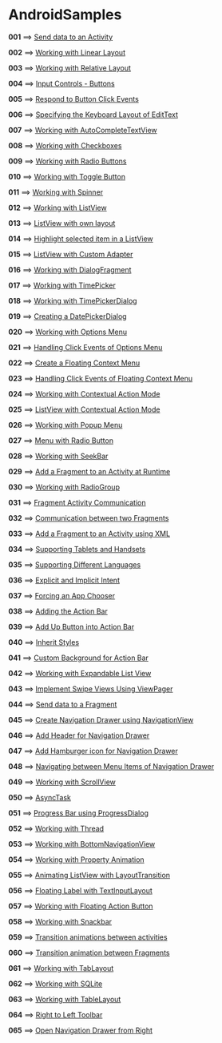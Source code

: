 # AndroidSamples

**001** ==> [Send data to an Activity](https://github.com/mhdr/AndroidSamples/tree/master/001)

**002** ==> [Working with Linear Layout](https://github.com/mhdr/AndroidSamples/tree/master/002) 

**003** ==> [Working with Relative Layout](https://github.com/mhdr/AndroidSamples/tree/master/003) 

**004** ==> [Input Controls - Buttons](https://github.com/mhdr/AndroidSamples/tree/master/004) 

**005** ==> [Respond to Button Click Events](https://github.com/mhdr/AndroidSamples/tree/master/005) 

**006** ==> [Specifying the Keyboard Layout of EditText](https://github.com/mhdr/AndroidSamples/tree/master/006) 

**007** ==> [Working with AutoCompleteTextView](https://github.com/mhdr/AndroidSamples/tree/master/007) 

**008** ==> [Working with Checkboxes](https://github.com/mhdr/AndroidSamples/tree/master/008)

**009** ==> [Working with Radio Buttons](https://github.com/mhdr/AndroidSamples/tree/master/009)

**010** ==> [Working with Toggle Button](https://github.com/mhdr/AndroidSamples/tree/master/010)

**011** ==> [Working with Spinner](https://github.com/mhdr/AndroidSamples/tree/master/011)

**012** ==> [Working with ListView](https://github.com/mhdr/AndroidSamples/tree/master/012)

**013** ==> [ListView with own layout](https://github.com/mhdr/AndroidSamples/tree/master/013)

**014** ==> [Highlight selected item in a ListView](https://github.com/mhdr/AndroidSamples/tree/master/014)

**015** ==> [ListView with Custom Adapter](https://github.com/mhdr/AndroidSamples/tree/master/015)

**016** ==> [Working with DialogFragment](https://github.com/mhdr/AndroidSamples/tree/master/016)

**017** ==> [Working with TimePicker](https://github.com/mhdr/AndroidSamples/tree/master/017)

**018** ==> [Working with TimePickerDialog](https://github.com/mhdr/AndroidSamples/tree/master/018)

**019** ==> [Creating a DatePickerDialog](https://github.com/mhdr/AndroidSamples/tree/master/019)

**020** ==> [Working with Options Menu](https://github.com/mhdr/AndroidSamples/tree/master/020)

**021** ==> [Handling Click Events of Options Menu](https://github.com/mhdr/AndroidSamples/tree/master/021)

**022** ==> [Create a Floating Context Menu](https://github.com/mhdr/AndroidSamples/tree/master/022)

**023** ==> [Handling Click Events of Floating Context Menu](https://github.com/mhdr/AndroidSamples/tree/master/023)

**024** ==> [Working with Contextual Action Mode](https://github.com/mhdr/AndroidSamples/tree/master/024)

**025** ==> [ListView with Contextual Action Mode](https://github.com/mhdr/AndroidSamples/tree/master/025)

**026** ==> [Working with Popup Menu](https://github.com/mhdr/AndroidSamples/tree/master/026)

**027** ==> [Menu with Radio Button](https://github.com/mhdr/AndroidSamples/tree/master/027)

**028** ==> [Working with SeekBar](https://github.com/mhdr/AndroidSamples/tree/master/028)

**029** ==> [Add a Fragment to an Activity at Runtime](https://github.com/mhdr/AndroidSamples/tree/master/029)

**030** ==> [Working with RadioGroup](https://github.com/mhdr/AndroidSamples/tree/master/030)

**031** ==> [Fragment Activity Communication](https://github.com/mhdr/AndroidSamples/tree/master/031)

**032** ==> [Communication between two Fragments](https://github.com/mhdr/AndroidSamples/tree/master/032)

**033** ==> [Add a Fragment to an Activity using XML](https://github.com/mhdr/AndroidSamples/tree/master/033)

**034** ==> [Supporting Tablets and Handsets](https://github.com/mhdr/AndroidSamples/tree/master/034)

**035** ==> [Supporting Different Languages](https://github.com/mhdr/AndroidSamples/tree/master/035)

**036** ==> [Explicit and Implicit Intent](https://github.com/mhdr/AndroidSamples/tree/master/036)

**037** ==> [Forcing an App Chooser](https://github.com/mhdr/AndroidSamples/tree/master/037)

**038** ==> [Adding the Action Bar](https://github.com/mhdr/AndroidSamples/tree/master/038)

**039** ==> [Add Up Button into Action Bar](https://github.com/mhdr/AndroidSamples/tree/master/039)

**040** ==> [Inherit Styles](https://github.com/mhdr/AndroidSamples/tree/master/040)

**041** ==> [Custom Background for Action Bar](https://github.com/mhdr/AndroidSamples/tree/master/041)

**042** ==> [Working with Expandable List View](https://github.com/mhdr/AndroidSamples/tree/master/042)

**043** ==> [Implement Swipe Views Using ViewPager](https://github.com/mhdr/AndroidSamples/tree/master/043)

**044** ==> [Send data to a Fragment](https://github.com/mhdr/AndroidSamples/tree/master/044)

**045** ==> [Create Navigation Drawer using NavigationView](https://github.com/mhdr/AndroidSamples/tree/master/045)

**046** ==> [Add Header for Navigation Drawer](https://github.com/mhdr/AndroidSamples/tree/master/046)

**047** ==> [Add Hamburger icon for Navigation Drawer](https://github.com/mhdr/AndroidSamples/tree/master/047)

**048** ==> [Navigating between Menu Items of Navigation Drawer](https://github.com/mhdr/AndroidSamples/tree/master/048)

**049** ==> [Working with ScrollView](https://github.com/mhdr/AndroidSamples/tree/master/049)

**050** ==> [AsyncTask](https://github.com/mhdr/AndroidSamples/tree/master/050)

**051** ==> [Progress Bar using ProgressDialog](https://github.com/mhdr/AndroidSamples/tree/master/051)

**052** ==> [Working with Thread](https://github.com/mhdr/AndroidSamples/tree/master/052)

**053** ==> [Working with BottomNavigationView](https://github.com/mhdr/AndroidSamples/tree/master/053)

**054** ==> [Working with Property Animation](https://github.com/mhdr/AndroidSamples/tree/master/054)

**055** ==> [Animating ListView with LayoutTransition](https://github.com/mhdr/AndroidSamples/tree/master/055)

**056** ==> [Floating Label with TextInputLayout](https://github.com/mhdr/AndroidSamples/tree/master/056)

**057** ==> [Working with Floating Action Button](https://github.com/mhdr/AndroidSamples/tree/master/057)

**058** ==> [Working with Snackbar](https://github.com/mhdr/AndroidSamples/tree/master/058)

**059** ==> [Transition animations between activities](https://github.com/mhdr/AndroidSamples/tree/master/059)

**060** ==> [Transition animation between Fragments](https://github.com/mhdr/AndroidSamples/tree/master/060)

**061** ==> [Working with TabLayout](https://github.com/mhdr/AndroidSamples/tree/master/061)

**062** ==> [Working with SQLite](https://github.com/mhdr/AndroidSamples/tree/master/062)

**063** ==> [Working with TableLayout](https://github.com/mhdr/AndroidSamples/tree/master/063)

**064** ==> [Right to Left Toolbar](https://github.com/mhdr/AndroidSamples/tree/master/064)

**065** ==> [Open Navigation Drawer from Right](https://github.com/mhdr/AndroidSamples/tree/master/065)